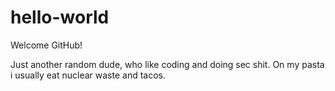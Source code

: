 # hello-world
Welcome GitHub!

Just another random dude, who like coding and doing sec shit.
On my pasta i usually eat nuclear waste and tacos.
